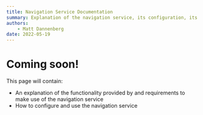 ```yaml
---
title: Navigation Service Documentation
summary: Explanation of the navigation service, its configuration, its functionality, and its interfaces.
authors:
    - Matt Dannenberg
date: 2022-05-19
---
```

# Coming soon!
This page will contain:

- An explanation of the functionality provided by and requirements to make use of the navigation service
- How to configure and use the navigation service
